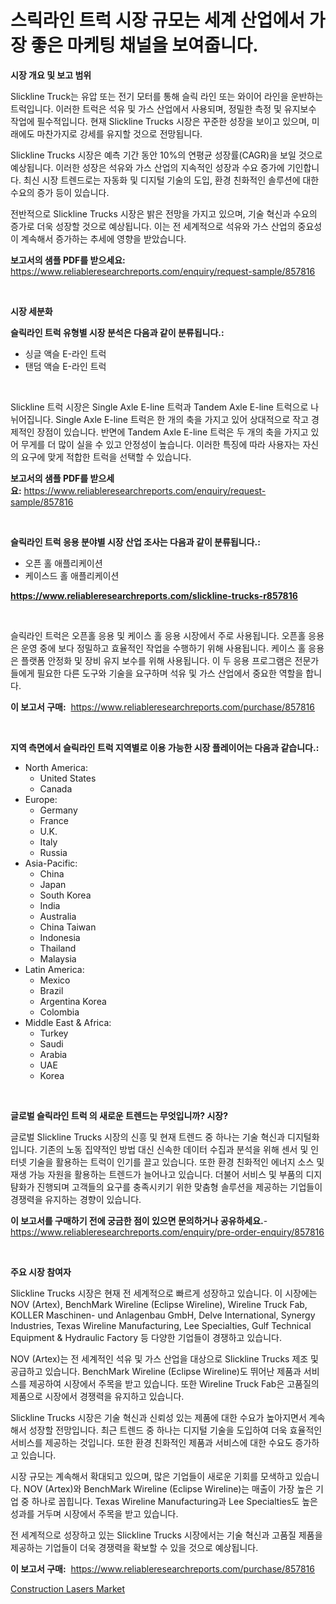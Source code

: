 <p><h1>스릭라인 트럭 시장 규모는 세계 산업에서 가장 좋은 마케팅 채널을 보여줍니다.</h1></p><p><strong>시장 개요 및 보고 범위</strong></p>
<p><p>Slickline Truck는 유압 또는 전기 모터를 통해 슬릭 라인 또는 와이어 라인을 운반하는 트럭입니다. 이러한 트럭은 석유 및 가스 산업에서 사용되며, 정밀한 측정 및 유지보수 작업에 필수적입니다. 현재 Slickline Trucks 시장은 꾸준한 성장을 보이고 있으며, 미래에도 마찬가지로 강세를 유지할 것으로 전망됩니다. </p><p>Slickline Trucks 시장은 예측 기간 동안 10%의 연평균 성장률(CAGR)을 보일 것으로 예상됩니다. 이러한 성장은 석유와 가스 산업의 지속적인 성장과 수요 증가에 기인합니다. 최신 시장 트렌드로는 자동화 및 디지털 기술의 도입, 환경 친화적인 솔루션에 대한 수요의 증가 등이 있습니다.</p><p>전반적으로 Slickline Trucks 시장은 밝은 전망을 가지고 있으며, 기술 혁신과 수요의 증가로 더욱 성장할 것으로 예상됩니다. 이는 전 세계적으로 석유와 가스 산업의 중요성이 계속해서 증가하는 추세에 영향을 받았습니다.</p></p>
<p><strong>보고서의 샘플 PDF를 받으세요:</strong> <a href="https://www.reliableresearchreports.com/enquiry/request-sample/857816">https://www.reliableresearchreports.com/enquiry/request-sample/857816</a></p>
<p>&nbsp;</p>
<p><strong>시장 세분화</strong></p>
<p><strong>슬릭라인 트럭 유형별 시장 분석은 다음과 같이 분류됩니다.:</strong></p>
<p><ul><li>싱글 액슬 E-라인 트럭</li><li>탠덤 액슬 E-라인 트럭</li></ul></p>
<p>&nbsp;</p>
<p><p>Slickline 트럭 시장은 Single Axle E-line 트럭과 Tandem Axle E-line 트럭으로 나뉘어집니다. Single Axle E-line 트럭은 한 개의 축을 가지고 있어 상대적으로 작고 경제적인 장점이 있습니다. 반면에 Tandem Axle E-line 트럭은 두 개의 축을 가지고 있어 무게를 더 많이 실을 수 있고 안정성이 높습니다. 이러한 특징에 따라 사용자는 자신의 요구에 맞게 적합한 트럭을 선택할 수 있습니다.</p></p>
<p><strong>보고서의 샘플 PDF를 받으세요:</strong>&nbsp;<a href="https://www.reliableresearchreports.com/enquiry/request-sample/857816">https://www.reliableresearchreports.com/enquiry/request-sample/857816</a></p>
<p>&nbsp;</p>
<p><strong> 슬릭라인 트럭 응용 분야별 시장 산업 조사는 다음과 같이 분류됩니다.:</strong></p>
<p><ul><li>오픈 홀 애플리케이션</li><li>케이스드 홀 애플리케이션</li></ul></p>
<p><strong><a href="https://www.reliableresearchreports.com/slickline-trucks-r857816">https://www.reliableresearchreports.com/slickline-trucks-r857816</a></strong></p>
<p>&nbsp;</p>
<p><p>슬릭라인 트럭은 오픈홀 응용 및 케이스 홀 응용 시장에서 주로 사용됩니다. 오픈홀 응용은 운영 중에 보다 정밀하고 효율적인 작업을 수행하기 위해 사용됩니다. 케이스 홀 응용은 플랫폼 안정화 및 장비 유지 보수를 위해 사용됩니다. 이 두 응용 프로그램은 전문가들에게 필요한 다른 도구와 기술을 요구하며 석유 및 가스 산업에서 중요한 역할을 합니다.</p></p>
<p><strong>이 보고서 구매:</strong>&nbsp; <a href="https://www.reliableresearchreports.com/purchase/857816">https://www.reliableresearchreports.com/purchase/857816</a></p>
<p>&nbsp;</p>
<p><strong>지역 측면에서 슬릭라인 트럭 지역별로 이용 가능한 시장 플레이어는 다음과 같습니다.:</strong></p>
<p><ul>
    <li>
        North America:
        <ul>
            <li>United States</li>
            <li>Canada</li>
        </ul>
    </li>
    <li>
        Europe:
        <ul>
            <li>Germany</li>
            <li>France</li>
            <li>U.K.</li>
            <li>Italy</li>
            <li>Russia</li>
        </ul>
    </li>
    <li>
        Asia-Pacific:
        <ul>
            <li>China</li>
            <li>Japan</li>
            <li>South Korea</li>
            <li>India</li>
            <li>Australia</li>
            <li>China Taiwan</li>
            <li>Indonesia</li>
            <li>Thailand</li>
            <li>Malaysia</li>
        </ul>
    </li>
    <li>
        Latin America:
        <ul>
            <li>Mexico</li>
            <li>Brazil</li>
            <li>Argentina Korea</li>
            <li>Colombia</li>
        </ul>
    </li>
    <li>
        Middle East & Africa:
        <ul>
            <li>Turkey</li>
            <li>Saudi</li>
            <li>Arabia</li>
            <li>UAE</li>
            <li>Korea</li>
        </ul>
    </li>
    </ul></p>
<p>&nbsp;</p>
<p><strong>글로벌 슬릭라인 트럭 의 새로운 트렌드는 무엇입니까? 시장?</strong></p>
<p><p>글로벌 Slickline Trucks 시장의 신흥 및 현재 트렌드 중 하나는 기술 혁신과 디지털화입니다. 기존의 노동 집약적인 방법 대신 신속한 데이터 수집과 분석을 위해 센서 및 인터넷 기술을 활용하는 트럭이 인기를 끌고 있습니다. 또한 환경 친화적인 에너지 소스 및 재생 가능 자원을 활용하는 트렌드가 늘어나고 있습니다. 더불어 서비스 및 부품의 디지턈화가 진행되며 고객들의 요구를 충족시키기 위한 맞춤형 솔루션을 제공하는 기업들이 경쟁력을 유지하는 경향이 있습니다.</p></p>
<p><strong>이 보고서를 구매하기 전에 궁금한 점이 있으면 문의하거나 공유하세요.</strong>- <a href="https://www.reliableresearchreports.com/enquiry/pre-order-enquiry/857816">https://www.reliableresearchreports.com/enquiry/pre-order-enquiry/857816</a></p>
<p>&nbsp;</p>
<p><strong>주요 시장 참여자</strong></p>
<p><p>Slickline Trucks 시장은 현재 전 세계적으로 빠르게 성장하고 있습니다. 이 시장에는 NOV (Artex), BenchMark Wireline (Eclipse Wireline), Wireline Truck Fab, KOLLER Maschinen- und Anlagenbau GmbH, Delve International, Synergy Industries, Texas Wireline Manufacturing, Lee Specialties, Gulf Technical Equipment & Hydraulic Factory 등 다양한 기업들이 경쟁하고 있습니다.</p><p>NOV (Artex)는 전 세계적인 석유 및 가스 산업을 대상으로 Slickline Trucks 제조 및 공급하고 있습니다. BenchMark Wireline (Eclipse Wireline)도 뛰어난 제품과 서비스를 제공하여 시장에서 주목을 받고 있습니다. 또한 Wireline Truck Fab은 고품질의 제품으로 시장에서 경쟁력을 유지하고 있습니다.</p><p>Slickline Trucks 시장은 기술 혁신과 신뢰성 있는 제품에 대한 수요가 높아지면서 계속해서 성장할 전망입니다. 최근 트렌드 중 하나는 디지털 기술을 도입하여 더욱 효율적인 서비스를 제공하는 것입니다. 또한 환경 친화적인 제품과 서비스에 대한 수요도 증가하고 있습니다.</p><p>시장 규모는 계속해서 확대되고 있으며, 많은 기업들이 새로운 기회를 모색하고 있습니다. NOV (Artex)와 BenchMark Wireline (Eclipse Wireline)는 매출이 가장 높은 기업 중 하나로 꼽힙니다. Texas Wireline Manufacturing과 Lee Specialties도 높은 성과를 거두며 시장에서 주목을 받고 있습니다.</p><p>전 세계적으로 성장하고 있는 Slickline Trucks 시장에서는 기술 혁신과 고품질 제품을 제공하는 기업들이 더욱 경쟁력을 확보할 수 있을 것으로 예상됩니다.</p></p>
<p><strong>이 보고서 구매:</strong>&nbsp;&nbsp;<a href="https://www.reliableresearchreports.com/purchase/857816">https://www.reliableresearchreports.com/purchase/857816</a></p>
<p><p><a href="https://github.com/BryceTownsendr/Market-Research-Report-List-4/blob/main/construction-lasers-market.md">Construction Lasers Market</a></p></p>